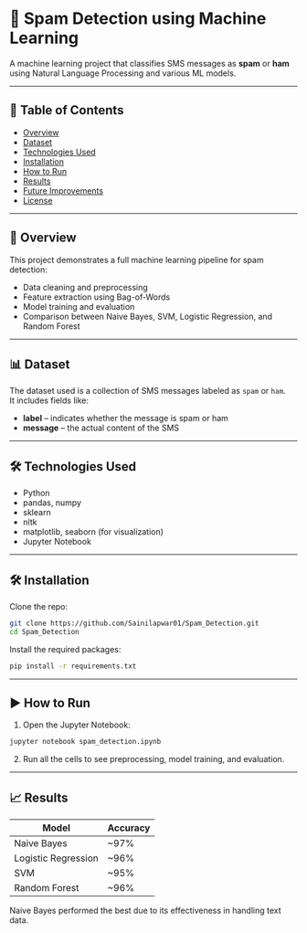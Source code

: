 
# 📩 Spam Detection using Machine Learning

A machine learning project that classifies SMS messages as **spam** or **ham** using Natural Language Processing and various ML models.

---

## 📁 Table of Contents
- [Overview](#overview)
- [Dataset](#dataset)
- [Technologies Used](#technologies-used)
- [Installation](#installation)
- [How to Run](#how-to-run)
- [Results](#results)
- [Future Improvements](#future-improvements)
- [License](#license)

---

## 🧠 Overview
This project demonstrates a full machine learning pipeline for spam detection:
- Data cleaning and preprocessing
- Feature extraction using Bag-of-Words
- Model training and evaluation
- Comparison between Naive Bayes, SVM, Logistic Regression, and Random Forest

---

## 📊 Dataset
The dataset used is a collection of SMS messages labeled as `spam` or `ham`.  
It includes fields like:
- **label** – indicates whether the message is spam or ham  
- **message** – the actual content of the SMS


---

## 🛠 Technologies Used
- Python
- pandas, numpy
- sklearn
- nltk
- matplotlib, seaborn (for visualization)
- Jupyter Notebook

---

## 🛠 Installation
Clone the repo:
```bash
git clone https://github.com/Sainilapwar01/Spam_Detection.git
cd Spam_Detection
```

Install the required packages:
```bash
pip install -r requirements.txt
```

---

## ▶️ How to Run
1. Open the Jupyter Notebook:
```bash
jupyter notebook spam_detection.ipynb
```
2. Run all the cells to see preprocessing, model training, and evaluation.

---

## 📈 Results
| Model               | Accuracy |
|--------------------|----------|
| Naive Bayes        | ~97%     |
| Logistic Regression| ~96%     |
| SVM                | ~95%     |
| Random Forest      | ~96%     |

Naive Bayes performed the best due to its effectiveness in handling text data.



